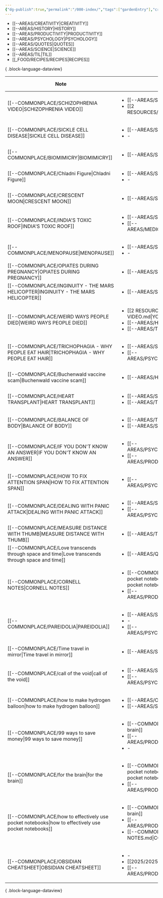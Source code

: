 ```yaml
---
{"dg-publish":true,"permalink":"/000-index/","tags":["gardenEntry"],"created":"2025-02-13T21:50:53.494+08:00"}
---
```



- [[--AREAS/CREATIVITY\|CREATIVITY]]
- [[--AREAS/HISTORY\|HISTORY]]
- [[--AREAS/PRODUCTIVITY\|PRODUCTIVITY]]
- [[--AREAS/PSYCHOLOGY\|PSYCHOLOGY]]
- [[--AREAS/QUOTES\|QUOTES]]
- [[--AREAS/SCIENCE\|SCIENCE]]
- [[--AREAS/TIL\|TIL]]
- [[_FOOD/RECIPES/RECIPES\|RECIPES]]

{ .block-language-dataview}

| Note                                                                                                  | Category                                                                                                                                                                           | Created Date      |
| ----------------------------------------------------------------------------------------------------- | ---------------------------------------------------------------------------------------------------------------------------------------------------------------------------------- | ----------------- |
| [[--COMMONPLACE/SCHIZOPHRENIA VIDEO\|SCHIZOPHRENIA VIDEO]]                                         | <ul><li>[[--AREAS/SCIENCE.md\\|SCIENCE]]</li><li>[[2 RESOURCES/VIDEOS/VIDEOS.md\\|VIDEOS]]</li></ul>                                                                               | March 29, 2025    |
| [[--COMMONPLACE/SICKLE CELL DISEASE\|SICKLE CELL DISEASE]]                                         | <ul><li>[[--AREAS/SCIENCE.md\\|SCIENCE]]</li><li>\-</li></ul>                                                                                                                      | March 26, 2025    |
| [[--COMMONPLACE/BIOMIMICRY\|BIOMIMICRY]]                                                           | <ul><li>[[--AREAS/SCIENCE.md\\|SCIENCE]]</li></ul>                                                                                                                                 | March 25, 2025    |
| [[--COMMONPLACE/Chladni Figure\|Chladni Figure]]                                                   | <ul><li>[[--AREAS/SCIENCE.md\\|SCIENCE]]</li><li>\-</li></ul>                                                                                                                      | March 25, 2025    |
| [[--COMMONPLACE/CRESCENT MOON\|CRESCENT MOON]]                                                     | <ul><li>[[--AREAS/SCIENCE.md\\|SCIENCE]]</li></ul>                                                                                                                                 | March 24, 2025    |
| [[--COMMONPLACE/INDIA'S TOXIC ROOF\|INDIA'S TOXIC ROOF]]                                           | <ul><li>[[--AREAS/SCIENCE.md\\|SCIENCE]]</li><li>[[--AREAS/MEDICINE/MEDICINE.md\\|MEDICINE]]</li></ul>                                                                             | March 24, 2025    |
| [[--COMMONPLACE/MENOPAUSE\|MENOPAUSE]]                                                             | <ul><li>[[--AREAS/SCIENCE.md\\|SCIENCE]]</li><li>\-</li></ul>                                                                                                                      | March 23, 2025    |
| [[--COMMONPLACE/OPIATES DURING PREGNANCY\|OPIATES DURING PREGNANCY]]                               | <ul><li>[[--AREAS/SCIENCE.md\\|SCIENCE]]</li></ul>                                                                                                                                 | March 23, 2025    |
| [[--COMMONPLACE/INGINUITY - THE MARS HELICOPTER\|INGINUITY - THE MARS HELICOPTER]]                 | <ul><li>[[--AREAS/SCIENCE.md\\|SCIENCE]]</li></ul>                                                                                                                                 | March 21, 2025    |
| [[--COMMONPLACE/WEIRD WAYS PEOPLE DIED\|WEIRD WAYS PEOPLE DIED]]                                   | <ul><li>[[2 RESOURCES/IDEAS/YOUTUBE VIDEO.md\\|YOUTUBE VIDEO]]</li><li>[[--AREAS/HISTORY.md\\|HISTORY]]</li><li>[[--AREAS/TIL.md\\|TIL]]</li></ul>                                 | March 18, 2025    |
| [[--COMMONPLACE/TRICHOPHAGIA - WHY PEOPLE EAT HAIR\|TRICHOPHAGIA - WHY PEOPLE EAT HAIR]]           | <ul><li>[[--AREAS/SCIENCE.md\\|SCIENCE]]</li><li>[[--AREAS/PSYCHOLOGY.md\\|PSYCHOLOGY]]</li></ul>                                                                                  | March 12, 2025    |
| [[--COMMONPLACE/Buchenwald vaccine scam\|Buchenwald vaccine scam]]                                 | <ul><li>[[--AREAS/HISTORY.md\\|HISTORY]]</li></ul>                                                                                                                                 | March 09, 2025    |
| [[--COMMONPLACE/HEART TRANSPLANT\|HEART TRANSPLANT]]                                               | <ul><li>[[--AREAS/SCIENCE.md\\|SCIENCE]]</li><li>[[--AREAS/TIL.md\\|TIL]]</li></ul>                                                                                                | March 09, 2025    |
| [[--COMMONPLACE/BALANCE OF BODY\|BALANCE OF BODY]]                                                 | <ul><li>[[--AREAS/TIL.md\\|TIL]]</li><li>[[--AREAS/SCIENCE.md\\|SCIENCE]]</li></ul>                                                                                                | March 04, 2025    |
| [[--COMMONPLACE/IF YOU DON'T KNOW AN ANSWER\|IF YOU DON'T KNOW AN ANSWER]]                         | <ul><li>[[--AREAS/PSYCHOLOGY.md\\|PSYCHOLOGY]]</li><li>[[--AREAS/PRODUCTIVITY.md\\|PRODUCTIVITY]]</li></ul>                                                                        | March 04, 2025    |
| [[--COMMONPLACE/HOW TO FIX ATTENTION SPAN\|HOW TO FIX ATTENTION SPAN]]                             | <ul><li>[[--AREAS/PSYCHOLOGY.md\\|PSYCHOLOGY]]</li></ul>                                                                                                                           | February 25, 2025 |
| [[--COMMONPLACE/DEALING WITH PANIC ATTACK\|DEALING WITH PANIC ATTACK]]                             | <ul><li>[[--AREAS/SCIENCE.md\\|SCIENCE]]</li><li>[[--AREAS/PSYCHOLOGY.md\\|PSYCHOLOGY]]</li></ul>                                                                                  | February 17, 2025 |
| [[--COMMONPLACE/MEASURE DISTANCE WITH THUMB\|MEASURE DISTANCE WITH THUMB]]                         | <ul><li>[[--AREAS/TIL.md\\|TIL]]</li></ul>                                                                                                                                         | February 16, 2025 |
| [[--COMMONPLACE/Love transcends through space and time\|Love transcends through space and time]]   | <ul><li>[[--AREAS/QUOTES.md\\|QUOTES]]</li></ul>                                                                                                                                   | February 16, 2025 |
| [[--COMMONPLACE/CORNELL NOTES\|CORNELL NOTES]]                                                     | <ul><li>[[--COMMONPLACE/how to effectively use pocket notebooks.md\\|how to effectively use pocket notebooks]]</li><li>[[--AREAS/PRODUCTIVITY.md\\|PRODUCTIVITY]]</li></ul>        | February 14, 2025 |
| [[--COMMONPLACE/PAREIDOLIA\|PAREIDOLIA]]                                                           | <ul><li>[[--AREAS/SCIENCE.md\\|SCIENCE]]</li><li>\-</li><li>[[--AREAS/PSYCHOLOGY.md\\|PSYCHOLOGY]]</li></ul>                                                                       | February 14, 2025 |
| [[--COMMONPLACE/Time travel in mirror\|Time travel in mirror]]                                     | <ul><li>[[--AREAS/SCIENCE.md\\|SCIENCE]]</li></ul>                                                                                                                                 | February 14, 2025 |
| [[--COMMONPLACE/call of the void\|call of the void]]                                               | <ul><li>[[--AREAS/SCIENCE.md\\|SCIENCE]]</li><li>[[--AREAS/PSYCHOLOGY.md\\|PSYCHOLOGY]]</li></ul>                                                                                  | February 14, 2025 |
| [[--COMMONPLACE/how to make hydrogen balloon\|how to make hydrogen balloon]]                       | <ul><li>[[--AREAS/CREATIVITY.md\\|CREATIVITY]]</li><li>[[--AREAS/SCIENCE.md\\|SCIENCE]]</li></ul>                                                                                  | February 14, 2025 |
| [[--COMMONPLACE/99 ways to save money\|99 ways to save money]]                                     | <ul><li>[[--COMMONPLACE/for the brain.md\\|for the brain]]</li><li>[[--AREAS/PRODUCTIVITY.md\\|PRODUCTIVITY]]</li><li>\-</li></ul>                                                 | February 13, 2025 |
| [[--COMMONPLACE/for the brain\|for the brain]]                                                     | <ul><li>[[--COMMONPLACE/how to effectively use pocket notebooks.md\\|how to effectively use pocket notebooks]]</li><li>[[--AREAS/PRODUCTIVITY.md\\|PRODUCTIVITY]]</li></ul>        | February 13, 2025 |
| [[--COMMONPLACE/how to effectively use pocket notebooks\|how to effectively use pocket notebooks]] | <ul><li>[[--COMMONPLACE/for the brain.md\\|for the brain]]</li><li>[[--AREAS/PRODUCTIVITY.md\\|PRODUCTIVITY]]</li><li>[[--COMMONPLACE/CORNELL NOTES.md\\|CORNELL NOTES]]</li></ul> | February 13, 2025 |
| [[--COMMONPLACE/OBSIDIAN CHEATSHEET\|OBSIDIAN CHEATSHEET]]                                         | <ul><li>\-</li><li>[[2025/2025-02-12.md\\|2025-02-12]]</li><li>[[--AREAS/PRODUCTIVITY.md\\|PRODUCTIVITY]]</li></ul>                                                                | February 12, 2025 |

{ .block-language-dataview}


